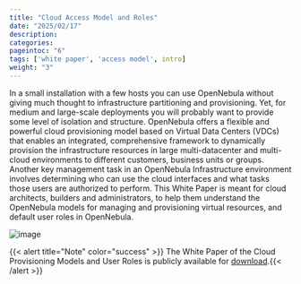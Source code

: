 ```yaml
---
title: "Cloud Access Model and Roles"
date: "2025/02/17"
description:
categories:
pageintoc: "6"
tags: ['white paper', 'access model', intro]
weight: "3"
---
```


<a id="understand"></a>

<!--# Cloud Access Model and Roles -->

In a small installation with a few hosts you can use OpenNebula without giving much thought to infrastructure partitioning and provisioning. Yet, for medium and large-scale deployments you will probably want to provide some level of isolation and structure. OpenNebula offers a flexible and powerful cloud provisioning model based on Virtual Data Centers (VDCs) that enables an integrated, comprehensive framework to dynamically provision the infrastructure resources in large multi-datacenter and multi-cloud environments to different customers, business units or groups. Another key management task in an OpenNebula Infrastructure environment involves determining who can use the cloud interfaces and what tasks those users are authorized to perform. This White Paper is meant for cloud architects, builders and administrators, to help them understand the OpenNebula models for managing and provisioning virtual resources, and default user roles in OpenNebula.

![image](/images/overview_vdc.png)

{{< alert title="Note" color="success" >}}
The White Paper of the Cloud Provisioning Models and User Roles is publicly available for [download](https://support.opennebula.pro/hc/en-us/articles/360018778938-Cloud-Provisioning-Models-and-User-Roles).{{< /alert >}} 
